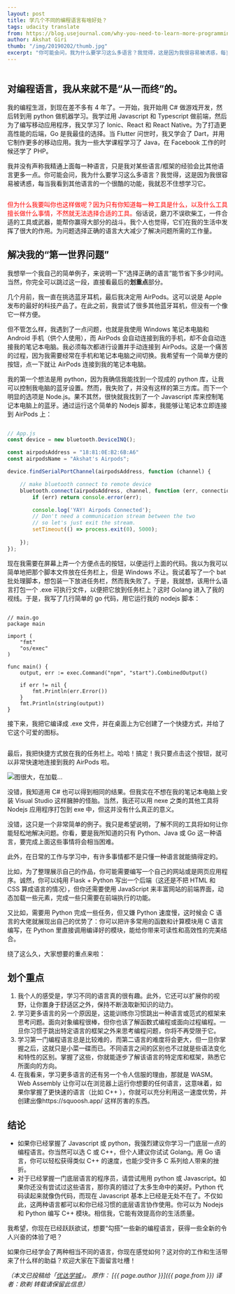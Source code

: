 ```yaml
---
layout: post
title: 学几个不同的编程语言有啥好处？
tags: udacity translate
from: https://blog.usejournal.com/why-you-need-to-learn-more-programming-languages-9160d609eac3
author: Akshat Giri
thumb: "/img/20190202/thumb.jpg"
excerpt: "你可能会问，我为什么要学习这么多语言？我觉得，这是因为我很容易被诱惑，每当我看到其他语言的一个很酷的功能，我就忍不住想学习它..."
---
```


<img src="/img/20190202/001.jpg" alt="" />


## 对编程语言，我从来就不是“从一而终”的。

我的编程生涯，到现在差不多有 4 年了。一开始，我开始用 C# 做游戏开发，然后转到用 python 做机器学习。我学过用 Javascript 和 Typescript 做前端，然后为了编写移动应用程序，我又学习了 Ionic、React 和 React Native。为了打造更高性能的后端，Go 是我最佳的选择。当 Flutter 问世时，我又学会了 Dart，并用它制作更多的移动应用。我为一些大学课程学习了 Java，在 Facebook 工作的时候还学了 PHP。

我并没有声称我精通上面每一种语言，只是我对某些语言/框架的经验会比其他语言更多一点。你可能会问，我为什么要学习这么多语言？我觉得，这是因为我很容易被诱惑，每当我看到其他语言的一个很酷的功能，我就忍不住想学习它。

<img src="/img/20190202/002.jpg" alt="" />

<span style="color:red">但为什么我要叫你也这样做呢？因为只有你知道每一种工具是什么，以及什么工具擅长做什么事情，不然就无法选择合适的工具。</span>俗话说，磨刀不误砍柴工，一件合适的工具或武器，能帮你赢得大部分的战斗。我个人也觉得，它们在我的生活中发挥了很大的作用。为问题选择正确的语言大大减少了解决问题所需的工作量。

## 解决我的“第一世界问题”

我想举一个我自己的简单例子，来说明一下“选择正确的语言”能节省下多少时间。当然，你完全可以跳过这一段，直接看最后的**划重点**部分。 

几个月前，我一直在挑选蓝牙耳机，最后我决定用 AirPods。这可以说是 Apple 发布的最好的科技产品了。在此之前，我尝试了很多其他蓝牙耳机，但没有一个像它一样方便。

但不管怎么样，我遇到了一点问题，也就是我使用 Windows 笔记本电脑和 Android 手机（供个人使用），而 AirPods 会自动连接到我的手机，却不会自动连接我的笔记本电脑。我必须每次都进行设置并手动连接到 AirPods。这是一个痛苦的过程，因为我需要经常在手机和笔记本电脑之间切换。我希望有一个简单方便的按钮，点一下就让 AirPods 连接到我的笔记本电脑。

我的第一个想法是用 python，因为我确信我能找到一个现成的 python 库，让我可以控制我电脑的蓝牙设置。然而，我失败了，并没有这样的第三方库。而下一个明显的选项是 Node.js。果不其然，很快就我找到了一个 Javascript 库来控制笔记本电脑上的蓝牙。通过运行这个简单的 Nodejs 脚本，我能够让笔记本立即连接到 AirPods 上：

```Javascript

// App.js
const device = new bluetooth.DeviceINQ();

const airpodsAddress = "18:81:0E:B2:6B:A6"
const airpodsName = "Akshat's Airpods";

device.findSerialPortChannel(airpodsAddress, function (channel) {

    // make bluetooth connect to remote device
    bluetooth.connect(airpodsAddress, channel, function (err, connection) {
        if (err) return console.error(err);

        console.log('YAY! Airpods Connected');
        // Don't need a communication stream between the two 
        // so let's just exit the stream.  
        setTimeout(() => process.exit(0), 5000);
        
    });
});

```

现在我需要在屏幕上弄一个方便点击的按钮，以便运行上面的代码。我以为我可以简单地把那个脚本文件放在任务栏上，但是 Windows 不让。我试着写了一个 bat 批处理脚本，想包装一下放进任务栏，然而我失败了。于是，我就想，该用什么语言打包一个 .exe 可执行文件，以便把它放到任务栏上？这时 Golang 进入了我的视线。于是，我写了几行简单的 go 代码，用它运行我的 nodejs 脚本：

```golang

// main.go
package main

import (
	"fmt"
	"os/exec"
)

func main() {
	output, err := exec.Command("npm", "start").CombinedOutput()

	if err != nil {
		fmt.Println(err.Error())
	}
	fmt.Println(string(output))
}

```

接下来，我把它编译成 .exe 文件，并在桌面上为它创建了一个快捷方式，并给了它这个可爱的图标。 

<img src="/img/20190202/logo.jpg" alt="" />

最后，我把快捷方式放在我的任务栏上。哈哈！搞定！我只要点击这个按钮，就可以非常快速地连接到我的 AirPods 啦。

<img src="/img/20190202/003.gif" alt="图很大，在加载…" />

没错，我知道用 C# 也可以得到相同的结果。但我实在不想在我的笔记本电脑上安装 Visual Studio 这样臃肿的怪胎。当然，我还可以用 nexe 之类的其他工具将 Nodejs 应用程序打包到 exe 中，但这并没有什么真正的意义。

没错，这只是一个非常简单的例子。我只是希望说明，了解不同的工具将如何让你能轻松地解决问题。你看，要是我所知道的只有 Python、Java 或 Go 这一种语言，要完成上面这些事情将会相当困难。

此外，在日常的工作与学习中，有许多事情都不是只懂一种语言就能搞得定的。

比如，为了整理展示自己的作品，你可能需要编写一个自己的网站或是网页应用程序。诚然，你可以纯用 Flask + Python 写出一个后端（这还是不把 HTML 和 CSS 算成语言的情况），但你还需要使用 JavaScript 来丰富网站的前端界面，动态加载一些元素，完成一些只需要在前端执行的功能。

又比如，需要用 Python 完成一些任务，但又嫌 Python 速度慢，这时候会 C 语言的大佬就展现出自己的优势了：你可以把许多常用的函数和计算模块用 C 语言编写，在 Python 里直接调用编译好的模块，能给你带来可读性和高效性的完美结合。

绕了这么久，大家想要的重点来啦：

## 划个重点

1. 我个人的感受是，学习不同的语言真的很有趣。此外，它还可以扩展你的视野，让你置身于舒适区之外，保持不断汲取新知识的动力。
2. 学习更多语言的另一个原因是，这能训练你习惯跳出一种语言或范式的框架来思考问题。面向对象编程很棒，但你也该了解函数式编程或面向过程编程。一旦你习惯于跳出特定语言的框架之外来思考编程问题，你将不再受限于它。
3. 学习第一门编程语言总是比较难的，而第二语言的难度将会更大，但一旦你掌握之后，这就只是小菜一碟而已。不同语言之间的区别也不过就是些语法变化和特性的区别。掌握了这些，你就能逐步了解该语言的特定库和框架，熟悉它所面向的方向。
4. 在我看来，学习更多语言的还有另一个令人信服的理由，那就是 WASM。Web Assembly 让你可以在浏览器上运行你想要的任何语言，这意味着，如果你掌握了更快速的语言（比如 C++ ），你就可以充分利用这一速度优势，并创建出像https://squoosh.app/ 这样厉害的东西。

## 结论
* 如果你已经掌握了 Javascript 或 python，我强烈建议你学习一门底层一点的编程语言。你当然可以选 C 或 C++，但个人建议你试试 Golang。用 Go 语言，你可以轻松获得类似 C++ 的速度，也能少受许多 C 系列给人带来的挫折。
* 对于已经掌握一门底层语言的程序员，请尝试用用 python 或 Javascript。如果你还没有尝试过这些语言，那你真的错过了太多生命中的美好。Python 代码读起来就像伪代码，而现在 Javascript 基本上已经是无处不在了。不仅如此，这两种语言都可以和你已经习惯的底层语言协作使用。你可以为 Nodejs 和 Python 编写 C++ 模块。相信我，它能有效提高你的生活质量。

我希望，你现在已经跃跃欲试，想要“勾搭”一些新的编程语言，获得一些全新的令人兴奋的体验了吧？

如果你已经学会了两种相当不同的语言，你现在感觉如何？这对你的工作和生活带来了什么样的助益？欢迎大家在下面留言吐槽！


_（本文已投稿给「[优达学城](https://cn.udacity.com)」。 原作： [{{ page.author }}]({{ page.from }}) 译者：欧剃 转载请保留此信息）_
